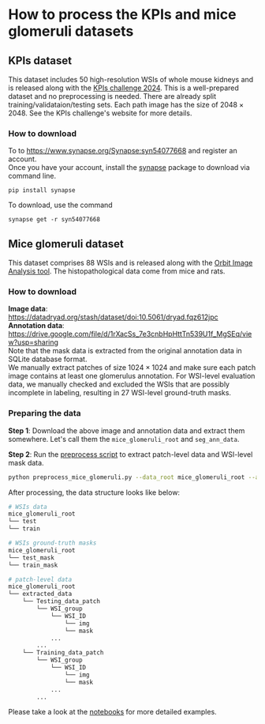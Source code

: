 # How to process the KPIs and mice glomeruli datasets
## KPIs dataset
This dataset includes 50 high-resolution WSIs of whole mouse kidneys and is released along with the [KPIs challenge 2024](https://sites.google.com/view/kpis2024/).
This is a well-prepared dataset and no preprocessing is needed. There are already split training/validataion/testing sets. Each path image has the size of $2048\times2048$. See the KPIs challenge's website for more details.
### How to download
To to https://www.synapse.org/Synapse:syn54077668 and register an account.  
Once you have your account, install the [synapse](https://pypi.org/project/synapse/) package to download via command line.
```shell
pip install synapse
```
To download, use the command
```shell
synapse get -r syn54077668
```

## Mice glomeruli dataset
This dataset comprises 88 WSIs and is released along with the [Orbit Image Analysis tool](https://www.orbit.bio/). 
The histopathological data come from mice and rats.  
### How to download
**Image data**: https://datadryad.org/stash/dataset/doi:10.5061/dryad.fqz612jpc  
**Annotation data**: https://drive.google.com/file/d/1rXacSs_7e3cnbHpHttTn539U1f_MgSEq/view?usp=sharing  
Note that the mask data is extracted from the original annotation data in SQLite database format.  
We manually extract patches of size $1024\times1024$ and make sure each patch image contains at least one glomerulus annotation. 
For WSI-level evaluation data, we manually checked and excluded the WSIs that are possibly incomplete in labeling, resulting in 27 WSI-level ground-truth masks.  

### Preparing the data
**Step 1**: Download the above image and annotation data and extract them somewhere. Let's call them the `mice_glomeruli_root` and  `seg_ann_data`.  

**Step 2**: Run the [preprocess script](../scripts/preprocess_mice_glomeruli.py) to extract patch-level data and WSI-level mask data. 
```bash
python preprocess_mice_glomeruli.py --data_root mice_glomeruli_root --ann_root seg_ann_data --crop_size 1024
```

After processing, the data structure looks like below:
```bash
# WSIs data
mice_glomeruli_root
└── test
└── train

# WSIs ground-truth masks
mice_glomeruli_root
└── test_mask
└── train_mask

# patch-level data
mice_glomeruli_root
└── extracted_data
    └── Testing_data_patch
        └── WSI_group
            └── WSI_ID
                └── img
                └── mask
            ...
        ...
    └── Training_data_patch
        └── WSI_group
            └── WSI_ID
                └── img
                └── mask
            ...
        ...
```

Please take a look at the [notebooks](../notebooks/) for more detailed examples.